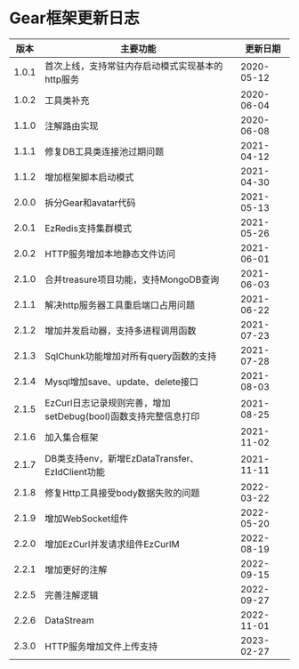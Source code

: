 # Gear框架更新日志

| 版本    | 主要功能                                      | 更新日期       |
|-------|-------------------------------------------|------------|
| 1.0.1 | 首次上线，支持常驻内存启动模式实现基本的http服务                | 2020-05-12 |
| 1.0.2 | 工具类补充                                     | 2020-06-04 |
| 1.1.0 | 注解路由实现                                    | 2020-06-08 |
| 1.1.1 | 修复DB工具类连接池过期问题                            | 2021-04-12 |
| 1.1.2 | 增加框架脚本启动模式                                | 2021-04-30 |
| 2.0.0 | 拆分Gear和avatar代码                           | 2021-05-13 |
| 2.0.1 | EzRedis支持集群模式                             | 2021-05-26 |
| 2.0.2 | HTTP服务增加本地静态文件访问                          | 2021-06-01 |
| 2.1.0 | 合并treasure项目功能，支持MongoDB查询                | 2021-06-03 |
| 2.1.1 | 解决http服务器工具重启端口占用问题                       | 2021-06-22 |
| 2.1.2 | 增加并发启动器，支持多进程调用函数                         | 2021-07-23 |
| 2.1.3 | SqlChunk功能增加对所有query函数的支持                 | 2021-07-28 |
| 2.1.4 | Mysql增加save、update、delete接口               | 2021-08-03 |
| 2.1.5 | EzCurl日志记录规则完善，增加setDebug(bool)函数支持完整信息打印 | 2021-08-25 |
| 2.1.6 | 加入集合框架                                    | 2021-11-02 |
| 2.1.7 | DB类支持env，新增EzDataTransfer、EzIdClient功能    | 2021-11-11 |
| 2.1.8 | 修复Http工具接受body数据失败的问题                     | 2022-03-22 |
| 2.1.9 | 增加WebSocket组件                             | 2022-05-20 |
| 2.2.0 | 增加EzCurl并发请求组件EzCurlM                     | 2022-08-19 |
| 2.2.1 | 增加更好的注解                                   | 2022-09-15 |
| 2.2.5 | 完善注解逻辑                                    | 2022-09-27 |
| 2.2.6 | DataStream                                | 2022-11-01 |
| 2.3.0 | HTTP服务增加文件上传支持                            | 2023-02-27 |
